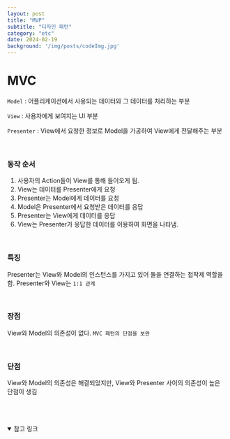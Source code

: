```yaml
---
layout: post
title: "MVP"
subtitle: "디자인 패턴"
category: "etc"
date: 2024-02-19
background: '/img/posts/codeImg.jpg'
---
```


# MVC

`Model` : 어플리케이션에서 사용되는 데이터와 그 데이터를 처리하는 부분

`View` : 사용자에게 보여지는 UI 부분

`Presenter` : View에서 요청한 정보로 Model을 가공하여 View에게 전달해주는 부분

<br>

### 동작 순서

1. 사용자의 Action들이 View를 통해 들어오게 됨.
2. View는 데이터를 Presenter에게 요청
3. Presenter는 Model에게 데이터를 요청
4. Model은 Presenter에서 요청받은 데이터를 응답
5. Presenter는 View에게 데이터를 응답
6. View는 Presenter가 응답한 데이터를 이용하여 화면을 나타냄.

<br>

### 특징

Presenter는 View와 Model의 인스턴스를 가지고 있어 둘을 연결하는 접착제 역할을 함.
Presenter와 View는 `1:1 관계`

<br>

### 장점

View와 Model의 의존성이 없다.
`MVC 패턴의 단점을 보완`

<br>

### 단점

View와 Model의 의존성은 해결되었지만, View와 Presenter 사이의 의존성이 높은 단점이 생김



<br>
<br>
<br>

<details open="open">
<summary>참고 링크</summary>
<div markdown="1">
<https://beomy.tistory.com/43>
<div>